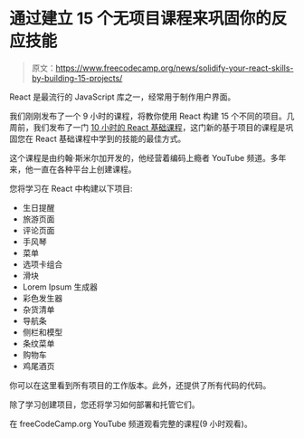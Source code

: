 # 通过建立 15 个无项目课程来巩固你的反应技能

> 原文：<https://www.freecodecamp.org/news/solidify-your-react-skills-by-building-15-projects/>

React 是最流行的 JavaScript 库之一，经常用于制作用户界面。

我们刚刚发布了一个 9 小时的课程，将教你使用 React 构建 15 个不同的项目。几周前，我们发布了一门 [10 小时的 React 基础课程](https://www.youtube.com/watch?v=4UZrsTqkcW4)，这门新的基于项目的课程是巩固您在 React 基础课程中学到的技能的最佳方式。

这个课程是由约翰·斯米尔加开发的，他经营着编码上瘾者 YouTube 频道。多年来，他一直在各种平台上创建课程。

您将学习在 React 中构建以下项目:

*   生日提醒
*   旅游页面
*   评论页面
*   手风琴
*   菜单
*   选项卡组合
*   滑块
*   Lorem Ipsum 生成器
*   彩色发生器
*   杂货清单
*   导航条
*   侧栏和模型
*   条纹菜单
*   购物车
*   鸡尾酒页

你可以在这里看到所有项目的工作版本。此外，还提供了所有代码的代码。

除了学习创建项目，您还将学习如何部署和托管它们。

在 freeCodeCamp.org YouTube 频道观看完整的课程(9 小时观看)。